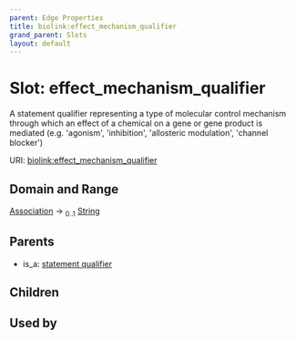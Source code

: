 ```yaml
---
parent: Edge Properties
title: biolink:effect_mechanism_qualifier
grand_parent: Slots
layout: default
---
```


# Slot: effect_mechanism_qualifier


A statement qualifier representing a type of molecular control mechanism through which an effect of a chemical on a gene or gene product is mediated (e.g. 'agonism', 'inhibition', 'allosteric modulation', 'channel blocker')

URI: [biolink:effect_mechanism_qualifier](https://w3id.org/biolink/vocab/effect_mechanism_qualifier)

## Domain and Range

[Association](Association.md) ->  <sub>0..1</sub> [String](types/String.md)

## Parents

 *  is_a: [statement qualifier](statement_qualifier.md)

## Children


## Used by

